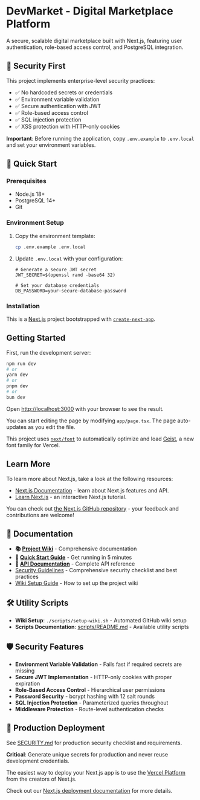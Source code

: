 # DevMarket - Digital Marketplace Platform

A secure, scalable digital marketplace built with Next.js, featuring user authentication, role-based access control, and PostgreSQL integration.

## 🔐 Security First

This project implements enterprise-level security practices:
- ✅ No hardcoded secrets or credentials
- ✅ Environment variable validation
- ✅ Secure authentication with JWT
- ✅ Role-based access control
- ✅ SQL injection protection
- ✅ XSS protection with HTTP-only cookies

**Important**: Before running the application, copy `.env.example` to `.env.local` and set your environment variables.

## 🚀 Quick Start

### Prerequisites
- Node.js 18+ 
- PostgreSQL 14+
- Git

### Environment Setup
1. Copy the environment template:
   ```bash
   cp .env.example .env.local
   ```

2. Update `.env.local` with your configuration:
   ```env
   # Generate a secure JWT secret
   JWT_SECRET=$(openssl rand -base64 32)
   
   # Set your database credentials
   DB_PASSWORD=your-secure-database-password
   ```

### Installation

This is a [Next.js](https://nextjs.org) project bootstrapped with [`create-next-app`](https://nextjs.org/docs/app/api-reference/cli/create-next-app).

## Getting Started

First, run the development server:

```bash
npm run dev
# or
yarn dev
# or
pnpm dev
# or
bun dev
```

Open [http://localhost:3000](http://localhost:3000) with your browser to see the result.

You can start editing the page by modifying `app/page.tsx`. The page auto-updates as you edit the file.

This project uses [`next/font`](https://nextjs.org/docs/app/building-your-application/optimizing/fonts) to automatically optimize and load [Geist](https://vercel.com/font), a new font family for Vercel.

## Learn More

To learn more about Next.js, take a look at the following resources:

- [Next.js Documentation](https://nextjs.org/docs) - learn about Next.js features and API.
- [Learn Next.js](https://nextjs.org/learn) - an interactive Next.js tutorial.

You can check out [the Next.js GitHub repository](https://github.com/vercel/next.js) - your feedback and contributions are welcome!

## 📖 Documentation

- **📚 [Project Wiki](https://github.com/akielkucki/digitalmarketplace/wiki)** - Comprehensive documentation
- **🚀 [Quick Start Guide](https://github.com/akielkucki/digitalmarketplace/wiki/Quick-Start-Guide)** - Get running in 5 minutes
- **📡 [API Documentation](https://github.com/akielkucki/digitalmarketplace/wiki/API-Documentation)** - Complete API reference
- [Security Guidelines](./docs/SECURITY.md) - Comprehensive security checklist and best practices
- [Wiki Setup Guide](./docs/WIKI-SETUP.md) - How to set up the project wiki

## 🛠️ Utility Scripts

- **Wiki Setup**: `./scripts/setup-wiki.sh` - Automated GitHub wiki setup
- **Scripts Documentation**: [scripts/README.md](./scripts/README.md) - Available utility scripts

## 🛡️ Security Features

- **Environment Variable Validation** - Fails fast if required secrets are missing
- **Secure JWT Implementation** - HTTP-only cookies with proper expiration
- **Role-Based Access Control** - Hierarchical user permissions
- **Password Security** - bcrypt hashing with 12 salt rounds
- **SQL Injection Protection** - Parameterized queries throughout
- **Middleware Protection** - Route-level authentication checks

## 🔧 Production Deployment

See [SECURITY.md](./SECURITY.md) for production security checklist and requirements.

**Critical**: Generate unique secrets for production and never reuse development credentials.

The easiest way to deploy your Next.js app is to use the [Vercel Platform](https://vercel.com/new?utm_medium=default-template&filter=next.js&utm_source=create-next-app&utm_campaign=create-next-app-readme) from the creators of Next.js.

Check out our [Next.js deployment documentation](https://nextjs.org/docs/app/building-your-application/deploying) for more details.
